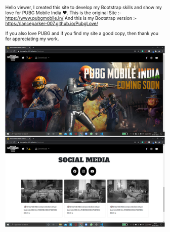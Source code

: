 Hello viewer, I created this site to develop my Bootstrap skills and show my love for PUBG Mobile India ❤.
This is the original Site :- https://www.pubgmobile.in/
And this is my Bootstrap version :- https://lanceparker-007.github.io/PubgLove/

If you also love PUBG and if you find my site a good copy, then thank you for appreciating my work.

![](images/Pl_preview_1.png)
![](images/Pl_preview_2.png)
